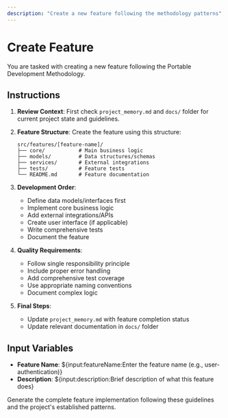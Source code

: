 ```yaml
---
description: "Create a new feature following the methodology patterns"
---
```


# Create Feature

You are tasked with creating a new feature following the Portable Development Methodology.

## Instructions

1. **Review Context**: First check `project_memory.md` and `docs/` folder for current project state and guidelines.

2. **Feature Structure**: Create the feature using this structure:
   ```
   src/features/[feature-name]/
   ├── core/           # Main business logic
   ├── models/         # Data structures/schemas
   ├── services/       # External integrations
   ├── tests/          # Feature tests
   └── README.md       # Feature documentation
   ```

3. **Development Order**:
   - Define data models/interfaces first
   - Implement core business logic
   - Add external integrations/APIs
   - Create user interface (if applicable)
   - Write comprehensive tests
   - Document the feature

4. **Quality Requirements**:
   - Follow single responsibility principle
   - Include proper error handling
   - Add comprehensive test coverage
   - Use appropriate naming conventions
   - Document complex logic

5. **Final Steps**:
   - Update `project_memory.md` with feature completion status
   - Update relevant documentation in `docs/` folder

## Input Variables
- **Feature Name**: ${input:featureName:Enter the feature name (e.g., user-authentication)}
- **Description**: ${input:description:Brief description of what this feature does}

Generate the complete feature implementation following these guidelines and the project's established patterns.